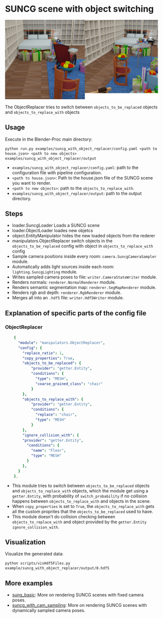 # SUNCG scene with object switching

![](result.png)

The ObjectReplacer tries to switch between `objects_to_be_replaced` objects and `objects_to_replace_with` objects

## Usage

Execute in the Blender-Proc main directory:

```
python run.py examples/suncg_with_object_replacer/config.yaml <path to house.json> <path to new objects> examples/suncg_with_object_replacer/output
```

* `examples/suncg_with_object_replacer/config.yaml`: path to the configuration file with pipeline configuration.
* `<path to house.json>`: Path to the house.json file of the SUNCG scene you want to render.
* `<path to new objects>`: path to the `objects_to_replace_with`.
* `examples/suncg_with_object_replacer/output`: path to the output directory.

## Steps

* loader.SuncgLoader Loads a SUNCG scene
* loader.ObjectLoader loades new objetcs
* object.EntityManipulator hides the new loaded objects from the rederer
* manipulators.ObjectReplacer switch objects in the `objects_to_be_replaced` config with object in `objects_to_replace_with` config
* Sample camera positions inside every room: `camera.SuncgCameraSampler` module.
* Automatically adds light sources inside each room: `lighting.SuncgLighting` module.
* Writes sampled camera poses to file: `writer.CameraStateWriter` module.
* Renders normals: `renderer.NormalRenderer` module.
* Renders semantic segmentation map: `renderer.SegMapRenderer` module.
* Renders rgb and depth: `renderer.RgbRenderer` module.
* Merges all into an `.hdf5` file: `writer.Hdf5Writer` module.

## Explanation of specific parts of the config file


### ObjectReplacer

```yaml
    {
      "module": "manipulators.ObjectReplacer",
      "config": {
        "replace_ratio": 1,
        "copy_properties": True,
        "objects_to_be_replaced": {
            "provider": "getter.Entity",
            "conditions": {
              "type": "MESH",
              "coarse_grained_class": "chair"
            }
        },
        "objects_to_replace_with": {
            "provider": "getter.Entity",
            "conditions": {
              "replace": "chair",
              "type": "MESH"
            }
        },
        "ignore_collision_with": {
        "provider": "getter.Entity",
          "conditions": {
            "name": "Floor",
            "type": "MESH"
          }
        },
      }
    },
```

* This module tries to switch between `objects_to_be_replaced` objects and `objects_to_replace_with` objects, which the module get using a `getter.Entity`, with probability of `switch_probability` if no collision happens between `objects_to_replace_with` and objects in the scene.
* When `copy_properties` is set to `True`, the `objects_to_replace_with` gets all the custom proprites that the `objects_to_be_replaced` used to have.
* This module doesn't do collision checking between `objects_to_replace_with` and object provided by the `getter.Entity` `ignore_collision_with`.

## Visualization

Visualize the generated data:

```
python scripts/visHdf5Files.py example/suncg_with_object_replacer/output/0.hdf5
```

## More examples

* [sung_basic](../suncg_basic): More on rendering SUNCG scenes with fixed camera poses.
* [suncg_with_cam_sampling](../suncg_with_cam_sampling): More on rendering SUNCG scenes with dynamically sampled camera poses.